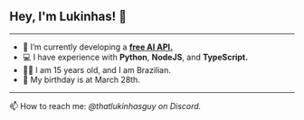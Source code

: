 ## Hey, I'm Lukinhas! 👋

***

- 🔭 I’m currently developing a [**free AI API.**](https://discord.gg/zukijourney)
- 💻 I have experience with **Python**, **NodeJS**, and **TypeScript.**
- 🙍‍♂️ I am 15 years old, and I am Brazilian.
- 🎂 My birthday is at March 28th.

***

📫 How to reach me: *@thatlukinhasguy on Discord.*
